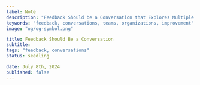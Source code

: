 ```yaml
---
label: Note
description: "Feedback Should be a Conversation that Explores Multiple Perspectives"
keywords: "feedback, conversations, teams, organizations, improvement"
image: "og/og-symbol.png"

title: Feedback Should Be a Conversation
subtitle: 
tags: "feedback, conversations"
status: seedling

date: July 8th, 2024
published: false
---
```

